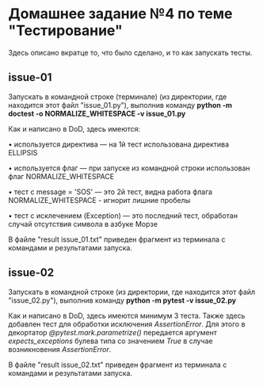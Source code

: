 # Домашнее задание №4 по теме "Тестирование"
Здесь описано вкратце то, что было сделано, и то как запускать тесты.

## issue-01

Запускать в командной строке (терминале) (из директории, где находится этот файл "issue_01.py"), выполнив команду 
**python -m doctest -o NORMALIZE_WHITESPACE -v issue_01.py**

Как и написано в DoD, здесь имеются:

&bull; используется директива &mdash; на 1й тест использована директива ELLIPSIS

&bull; используется флаг &mdash; при запуске из командной строки использован флаг NORMALIZE_WHITESPACE

&bull; тест с message = 'SOS' &mdash; это 2й тест, видна работа флага NORMALIZE_WHITESPACE - игнорит лишние пробелы

&bull; тест с исклечением (Exception) &mdash; это последний тест, обработан случай отсутствия символа в азбуке Морзе


В файле "result issue_01.txt" приведен фрагмент из терминала с  командами и результатами запуска.

## issue-02

Запускать в командной строке (из директории, где находится этот файл "issue_02.py"), выполнив команду 
**python -m pytest -v issue_02.py**

Как и написано в DoD, здесь имеются минимум 3 теста.
Также здесь добавлен тест для обработки исключения *AssertionError*. Для этого в декортатор *@pytest.mark.parametrize()* передается
аргумент *expects_exceptions* булева типа со значением *True* в случае возникновения *AssertionError*.

В файле "result issue_02.txt" приведен фрагмент из терминала с  командами и результатами запуска.
